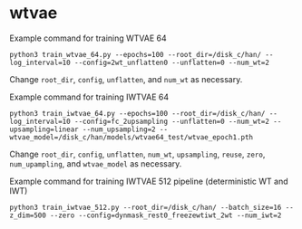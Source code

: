 # wtvae

Example command for training WTVAE 64
```{bash}
python3 train_wtvae_64.py --epochs=100 --root_dir=/disk_c/han/ --log_interval=10 --config=2wt_unflatten0 --unflatten=0 --num_wt=2
```
Change `root_dir`, `config`, `unflatten`, and `num_wt` as necessary.

Example command for training IWTVAE 64
```{bash}
python3 train_iwtvae_64.py --epochs=100 --root_dir=/disk_c/han/ --log_interval=10 --config=fc_2upsampling --unflatten=0 --num_wt=2 --upsampling=linear --num_upsampling=2 --wtvae_model=/disk_c/han/models/wtvae64_test/wtvae_epoch1.pth
```
Change `root_dir`, `config`, `unflatten`, `num_wt`, `upsampling`, `reuse`, `zero`, `num_upampling`, and `wtvae_model` as necessary.

Example command for training IWTVAE 512 pipeline (deterministic WT and IWT)
```{bash}
python3 train_iwtvae_512.py --root_dir=/disk_c/han/ --batch_size=16 --z_dim=500 --zero --config=dynmask_rest0_freezewtiwt_2wt --num_iwt=2
```
